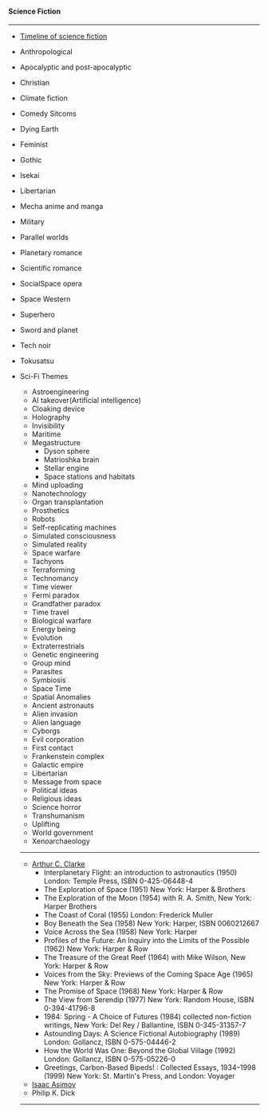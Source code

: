 #### Science Fiction
-----------------
 - [Timeline of science fiction](https://en.wikipedia.org/wiki/Timeline_of_science_fiction)
 - Anthropological
 - Apocalyptic and post-apocalyptic
 - Christian
 - Climate fiction
 - Comedy Sitcoms
 - Dying Earth
 - Feminist 
 - Gothic
 - Isekai
 - Libertarian
 - Mecha anime and manga
 - Military
 - Parallel worlds
 - Planetary romance
 - Scientific romance
 - SocialSpace opera
 - Space Western
 - Superhero
 - Sword and planet
 - Tech noir
 - Tokusatsu
 - Sci-Fi Themes
   - Astroengineering
   - AI takeover(Artificial intelligence)
   - Cloaking device
   - Holography
   - Invisibility
   - Maritime
   - Megastructure
     - Dyson sphere
     - Matrioshka brain
     - Stellar engine
     - Space stations and habitats
   - Mind uploading
   - Nanotechnology
   - Organ transplantation
   - Prosthetics
   - Robots
   - Self-replicating machines
   - Simulated consciousness
   - Simulated reality
   - Space warfare
   - Tachyons
   - Terraforming
   - Technomancy
   - Time viewer
   - Fermi paradox
   - Grandfather paradox
   - Time travel
   - Biological warfare
   - Energy being
   - Evolution
   - Extraterrestrials
   - Genetic engineering
   - Group mind
   - Parasites
   - Symbiosis
   - Space Time
   - Spatial Anomalies
   - Ancient astronauts
   - Alien invasion
   - Alien language
   - Cyborgs
   - Evil corporation
   - First contact
   - Frankenstein complex
   - Galactic empire
   - Libertarian
   - Message from space
   - Political ideas
   - Religious ideas
   - Science horror
   - Transhumanism
   - Uplifting 
   - World government
   - Xenoarchaeology
   
   -----------------
   - [Arthur C. Clarke](https://www.britannica.com/biography/Arthur-C-Clarke)
     - Interplanetary Flight: an introduction to astronautics (1950) London: Temple Press, ISBN 0-425-06448-4
     - The Exploration of Space (1951) New York: Harper & Brothers
     - The Exploration of the Moon (1954) with R. A. Smith, New York: Harper Brothers
     - The Coast of Coral (1955) London: Frederick Muller
     - Boy Beneath the Sea (1958) New York: Harper, ISBN 0060212667
     - Voice Across the Sea (1958) New York: Harper
     - Profiles of the Future: An Inquiry into the Limits of the Possible (1962) New York: Harper & Row
     - The Treasure of the Great Reef (1964) with Mike Wilson, New York: Harper & Row
     - Voices from the Sky: Previews of the Coming Space Age (1965) New York: Harper & Row
     - The Promise of Space (1968) New York: Harper & Row
     - The View from Serendip (1977) New York: Random House, ISBN 0-394-41796-8
     - 1984: Spring - A Choice of Futures (1984) collected non-fiction writings, New York: Del Rey / Ballantine, ISBN 0-345-31357-7
     - Astounding Days: A Science Fictional Autobiography (1989) London: Gollancz, ISBN 0-575-04446-2
     - How the World Was One: Beyond the Global Village (1992) London: Gollancz, ISBN 0-575-05226-0
     - Greetings, Carbon-Based Bipeds! : Collected Essays, 1934–1998 (1999) New York: St. Martin's Press, and London: Voyager
   - [Isaac Asimov]()
   - Philip K. Dick
   -------------------------
